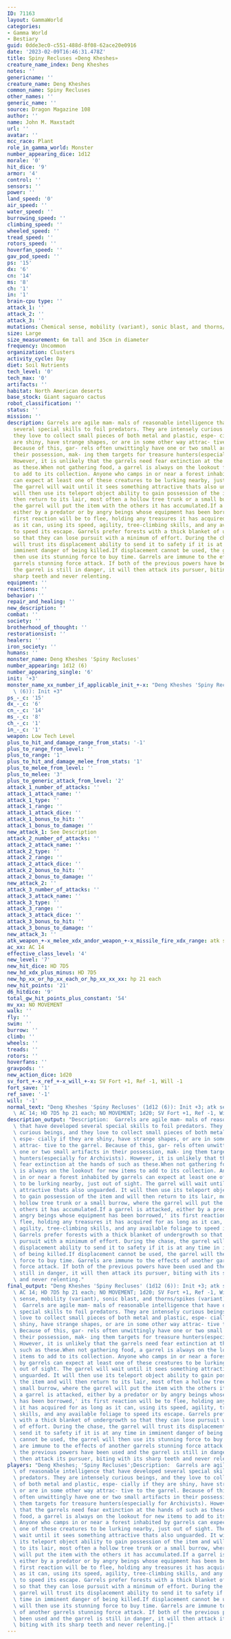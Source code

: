 ```yaml
---
ID: 71163
layout: GammaWorld
categories:
- Gamma World
- Bestiary
guid: 0dde3ec0-c551-488d-8f08-62ace20e0916
date: '2023-02-09T16:46:31.478Z'
title: Spiny Recluses «Deng Kheshes»
creature_name_index: Deng Kheshes
notes: ''
genericname: ''
creature_name: Deng Kheshes
common_name: Spiny Recluses
other_names: ''
generic_name: ''
source: Dragon Magazine 108
author: ''
name: John M. Maxstadt
url: ''
avatar: ''
mcc_race: Plant
role_in_gamma_world: Monster
number_appearing_dice: 1d12
morale: '0'
hit_dice: '9'
armor: '4'
control: ''
sensors: ''
power: ''
land_speed: '0'
air_speed: ''
water_speed: ''
burrowing_speed: ''
climbing_speed: ''
wheeled_speed: ''
tread_speed: ''
rotors_speed: ''
hoverfan_speed: ''
gav_pod_speed: ''
ps: '15'
dx: '6'
cn: '14'
ms: '8'
ch: '1'
in: '1'
brain-cpu type: ''
attack_1: ''
attack_2: ''
attack_3: ''
mutations: Chemical sense, mobility (variant), sonic blast, and thorns/spikes (variant)
size: Large
size_measurement: 6m tall and 35cm in diameter
frequency: Uncommon
organization: Clusters
activity_cycle: Day
diet: Soil Nutrients
tech_level: '0'
tech_max: '0'
artifacts: ''
habitat: North American deserts
base_stock: Giant saguaro cactus
robot_classification: ''
status: ''
mission: ''
description: Garrels are agile mam- mals of reasonable intelligence that have developed
  several special skills to foil predators. They are intensely curious beings, and
  they love to collect small pieces of both metal and plastic, espe- cially if they
  are shiny, have strange shapes, or are in some other way attrac- tive to the garrel.
  Because of this, gar- rels often unwittingly have one or two small artifacts in
  their possession, mak- ing them targets for treasure hunters(especially for Archivists).
  However, it is unlikely that the garrels need fear extinction at the hands of such
  as these.When not gathering food, a garrel is always on the lookout for new items
  to add to its collection. Anyone who camps in or near a forest inhabited by garrels
  can expect at least one of these creatures to be lurking nearby, just out of sight.
  The garrel will wait until it sees something attractive thats also unguarded. It
  will then use its teleport object ability to gain possession of the item and will
  then return to its lair, most often a hollow tree trunk or a small burrow, where
  the garrel will put the item with the others it has accumulated.If a garrel is attacked,
  either by a predator or by angry beings whose equipment has been borrowed,' its
  first reaction will be to flee, holding any treasures it has acquired for as long
  as it can, using its speed, agility, tree-climbing skills, and any available foliage
  to speed its escape. Garrels prefer forests with a thick blanket of undergrowth
  so that they can lose pursuit with a minimum of effort. During the chase, the garrel
  will trust its displacement ability to send it to safety if it is at any time in
  imminent danger of being killed.If displacement cannot be used, the garrel will
  then use its stunning force to buy time. Garrels are immune to the effects of another
  garrels stunning force attack. If both of the previous powers have been used and
  the garrel is still in danger, it will then attack its pursuer, biting with its
  sharp teeth and never relenting.
equipment: ''
reactions: ''
behavior: ''
repair_and_healing: ''
new_description: ''
combat: ''
society: ''
brotherhood_of_thought: ''
restorationsist: ''
healers: ''
iron_society: ''
humans: ''
monster_name: Deng Kheshes 'Spiny Recluses'
number_appearing: 1d12 (6)
number_appearing_single: '6'
init: '+3'
monster_name_xx_number_if_applicable_init_+-x: "Deng Kheshes 'Spiny Recluses' (1d12\
  \ (6)): Init +3"
ps_-_c: '15'
dx_-_c: '6'
cn_-_c: '14'
ms_-_c: '8'
ch_-_c: '1'
in_-_c: '1'
weapon: Low Tech Level
plus_to_hit_and_damage_range_from_stats: '-1'
plus_to_range_from_level: ''
plus_to_range: '1'
plus_to_hit_and_damage_melee_from_stats: '1'
plus_to_melee_from_level: ''
plus_to_melee: '3'
plus_to_generic_attack_from_level: '2'
attack_1_number_of_attacks: ''
attack_1_attack_name: ''
attack_1_type: ''
attack_1_range: ''
attack_1_attack_dice: ''
attack_1_bonus_to_hit: ''
attack_1_bonus_to_damage: ''
new_attack_1: See Description
attack_2_number_of_attacks: ''
attack_2_attack_name: ''
attack_2_type: ''
attack_2_range: ''
attack_2_attack_dice: ''
attack_2_bonus_to_hit: ''
attack_2_bonus_to_damage: ''
new_attack_2: ''
attack_3_number_of_attacks: ''
attack_3_attack_name: ''
attack_3_type: ''
attack_3_range: ''
attack_3_attack_dice: ''
attack_3_bonus_to_hit: ''
attack_3_bonus_to_damage: ''
new_attack_3: ''
atk_weapon_+-x_melee_xdx_andor_weapon_+-x_missile_fire_xdx_range: atk see description
ac_xx: AC 14
effective_class_level: '4'
new_level: '7'
new_hit_dice: HD 7D5
new_hd_xdx_plus_minus: HD 7D5
new_hp_xx_or_hp_xx_each_or_hp_xx_xx_xx: hp 21 each
new_hit_points: '21'
d6_hitdice: '9'
total_gw_hit_points_plus_constant: '54'
mv_xx: NO MOVEMENT
walk: ''
fly: ''
swim: ''
burrow: ''
climb: ''
wheels: ''
treads: ''
rotors: ''
hoverfans: ''
gravpods: ''
new_action_dice: 1d20
sv_fort_+-x_ref_+-x_will_+-x: SV Fort +1, Ref -1, Will -1
fort_save: '1'
ref_save: '-1'
will: '-1'
normal_text: "Deng Kheshes 'Spiny Recluses' (1d12 (6)): Init +3; atk see description;\
  \ AC 14; HD 7D5 hp 21 each; NO MOVEMENT; 1d20; SV Fort +1, Ref -1, Will -1"
description_output: "Description:  Garrels are agile mam- mals of reasonable intelligence\
  \ that have developed several special skills to foil predators. They are intensely\
  \ curious beings, and they love to collect small pieces of both metal and plastic,\
  \ espe- cially if they are shiny, have strange shapes, or are in some other way\
  \ attrac- tive to the garrel. Because of this, gar- rels often unwittingly have\
  \ one or two small artifacts in their possession, mak- ing them targets for treasure\
  \ hunters(especially for Archivists). However, it is unlikely that the garrels need\
  \ fear extinction at the hands of such as these.When not gathering food, a garrel\
  \ is always on the lookout for new items to add to its collection. Anyone who camps\
  \ in or near a forest inhabited by garrels can expect at least one of these creatures\
  \ to be lurking nearby, just out of sight. The garrel will wait until it sees something\
  \ attractive thats also unguarded. It will then use its teleport object ability\
  \ to gain possession of the item and will then return to its lair, most often a\
  \ hollow tree trunk or a small burrow, where the garrel will put the item with the\
  \ others it has accumulated.If a garrel is attacked, either by a predator or by\
  \ angry beings whose equipment has been borrowed,' its first reaction will be to\
  \ flee, holding any treasures it has acquired for as long as it can, using its speed,\
  \ agility, tree-climbing skills, and any available foliage to speed its escape.\
  \ Garrels prefer forests with a thick blanket of undergrowth so that they can lose\
  \ pursuit with a minimum of effort. During the chase, the garrel will trust its\
  \ displacement ability to send it to safety if it is at any time in imminent danger\
  \ of being killed.If displacement cannot be used, the garrel will then use its stunning\
  \ force to buy time. Garrels are immune to the effects of another garrels stunning\
  \ force attack. If both of the previous powers have been used and the garrel is\
  \ still in danger, it will then attack its pursuer, biting with its sharp teeth\
  \ and never relenting."
final_output: "Deng Kheshes 'Spiny Recluses' (1d12 (6)): Init +3; atk see description;\
  \ AC 14; HD 7D5 hp 21 each; NO MOVEMENT; 1d20; SV Fort +1, Ref -1, Will -1Chemical\
  \ sense, mobility (variant), sonic blast, and thorns/spikes (variant)Description:\
  \  Garrels are agile mam- mals of reasonable intelligence that have developed several\
  \ special skills to foil predators. They are intensely curious beings, and they\
  \ love to collect small pieces of both metal and plastic, espe- cially if they are\
  \ shiny, have strange shapes, or are in some other way attrac- tive to the garrel.\
  \ Because of this, gar- rels often unwittingly have one or two small artifacts in\
  \ their possession, mak- ing them targets for treasure hunters(especially for Archivists).\
  \ However, it is unlikely that the garrels need fear extinction at the hands of\
  \ such as these.When not gathering food, a garrel is always on the lookout for new\
  \ items to add to its collection. Anyone who camps in or near a forest inhabited\
  \ by garrels can expect at least one of these creatures to be lurking nearby, just\
  \ out of sight. The garrel will wait until it sees something attractive thats also\
  \ unguarded. It will then use its teleport object ability to gain possession of\
  \ the item and will then return to its lair, most often a hollow tree trunk or a\
  \ small burrow, where the garrel will put the item with the others it has accumulated.If\
  \ a garrel is attacked, either by a predator or by angry beings whose equipment\
  \ has been borrowed,' its first reaction will be to flee, holding any treasures\
  \ it has acquired for as long as it can, using its speed, agility, tree-climbing\
  \ skills, and any available foliage to speed its escape. Garrels prefer forests\
  \ with a thick blanket of undergrowth so that they can lose pursuit with a minimum\
  \ of effort. During the chase, the garrel will trust its displacement ability to\
  \ send it to safety if it is at any time in imminent danger of being killed.If displacement\
  \ cannot be used, the garrel will then use its stunning force to buy time. Garrels\
  \ are immune to the effects of another garrels stunning force attack. If both of\
  \ the previous powers have been used and the garrel is still in danger, it will\
  \ then attack its pursuer, biting with its sharp teeth and never relenting."
players: "Deng Kheshes; 'Spiny Recluses';Description:  Garrels are agile mam- mals\
  \ of reasonable intelligence that have developed several special skills to foil\
  \ predators. They are intensely curious beings, and they love to collect small pieces\
  \ of both metal and plastic, espe- cially if they are shiny, have strange shapes,\
  \ or are in some other way attrac- tive to the garrel. Because of this, gar- rels\
  \ often unwittingly have one or two small artifacts in their possession, mak- ing\
  \ them targets for treasure hunters(especially for Archivists). However, it is unlikely\
  \ that the garrels need fear extinction at the hands of such as these.When not gathering\
  \ food, a garrel is always on the lookout for new items to add to its collection.\
  \ Anyone who camps in or near a forest inhabited by garrels can expect at least\
  \ one of these creatures to be lurking nearby, just out of sight. The garrel will\
  \ wait until it sees something attractive thats also unguarded. It will then use\
  \ its teleport object ability to gain possession of the item and will then return\
  \ to its lair, most often a hollow tree trunk or a small burrow, where the garrel\
  \ will put the item with the others it has accumulated.If a garrel is attacked,\
  \ either by a predator or by angry beings whose equipment has been borrowed,' its\
  \ first reaction will be to flee, holding any treasures it has acquired for as long\
  \ as it can, using its speed, agility, tree-climbing skills, and any available foliage\
  \ to speed its escape. Garrels prefer forests with a thick blanket of undergrowth\
  \ so that they can lose pursuit with a minimum of effort. During the chase, the\
  \ garrel will trust its displacement ability to send it to safety if it is at any\
  \ time in imminent danger of being killed.If displacement cannot be used, the garrel\
  \ will then use its stunning force to buy time. Garrels are immune to the effects\
  \ of another garrels stunning force attack. If both of the previous powers have\
  \ been used and the garrel is still in danger, it will then attack its pursuer,\
  \ biting with its sharp teeth and never relenting.|"
---
```

</br>
